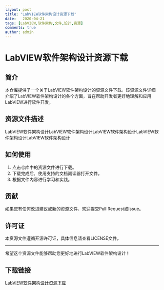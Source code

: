 ```yaml
---
layout: post
title: "LabVIEW软件架构设计资源下载"
date:   2020-04-21
tags: [LabVIEW,软件架构,文件,设计,资源]
comments: true
author: admin
---
```

# LabVIEW软件架构设计资源下载

## 简介

本仓库提供了一个关于LabVIEW软件架构设计的资源文件下载。该资源文件详细介绍了LabVIEW软件架构设计的各个方面，旨在帮助开发者更好地理解和应用LabVIEW进行软件开发。

## 资源文件描述

LabVIEW软件架构设计LabVIEW软件架构设计LabVIEW软件架构设计LabVIEW软件架构设计LabVIEW软件架构设计

## 如何使用

1. 点击仓库中的资源文件进行下载。
2. 下载完成后，使用支持的文档阅读器打开文件。
3. 根据文件内容进行学习和实践。

## 贡献

如果您有任何改进建议或新的资源文件，欢迎提交Pull Request或Issue。

## 许可证

本资源文件遵循开源许可证，具体信息请查看LICENSE文件。

---

希望这个资源文件能够帮助您更好地进行LabVIEW软件架构设计！

## 下载链接

[LabVIEW软件架构设计资源下载](https://pan.quark.cn/s/4140329bf473)